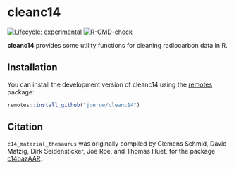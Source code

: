 
# cleanc14

<!-- badges: start -->
[![Lifecycle:
experimental](https://img.shields.io/badge/lifecycle-experimental-orange.svg)](https://www.tidyverse.org/lifecycle/#experimental)
[![R-CMD-check](https://github.com/joeroe/cleanc14/workflows/R-CMD-check/badge.svg)](https://github.com/joeroe/cleanc14/actions)
<!-- badges: end -->

**cleanc14** provides some utility functions for cleaning radiocarbon data in R.

## Installation

You can install the development version of cleanc14 using the [remotes](https://remotes.r-lib.org/) package:

``` r
remotes::install_github("joeroe/cleanc14")
```

<!--
You can install the released version of cleanc14 from [CRAN](https://CRAN.R-project.org) with:

``` r
install.packages("cleanc14")
```
-->

## Citation

`c14_material_thesaurus` was originally compiled by Clemens Schmid, David Matzig, Dirk Seidensticker, Joe Roe, and Thomas Huet, for the package [c14bazAAR](https://docs.ropensci.org/c14bazAAR/).
